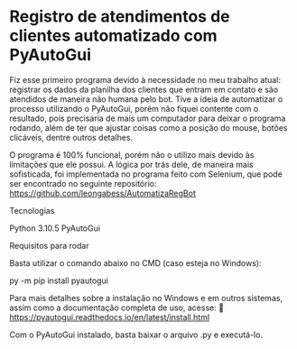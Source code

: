 # Registro de atendimentos de clientes automatizado com PyAutoGui

Fiz esse primeiro programa devido à necessidade no meu trabalho atual: registrar os dados da planilha dos clientes que entram em contato e são atendidos de maneira não humana pelo bot. Tive a ideia de automatizar o processo utilizando o PyAutoGui, porém não fiquei contente com o resultado, pois precisaria de mais um computador para deixar o programa rodando, além de ter que ajustar coisas como a posição do mouse, botões clicáveis, dentre outros detalhes.

O programa é 100% funcional, porém não o utilizo mais devido às limitações que ele possui. A lógica por trás dele, de maneira mais sofisticada, foi implementada no programa feito com Selenium, que pode ser encontrado no seguinte repositório: https://github.com/leongabess/AutomatizaRegBot


Tecnologias

Python 3.10.5
PyAutoGui


Requisitos para rodar

Basta utilizar o comando abaixo no CMD (caso esteja no Windows):

py -m pip install pyautogui


Para mais detalhes sobre a instalação no Windows e em outros sistemas, assim como a documentação completa de uso, acesse:
🔗 https://pyautogui.readthedocs.io/en/latest/install.html

Com o PyAutoGui instalado, basta baixar o arquivo .py e executá-lo.
